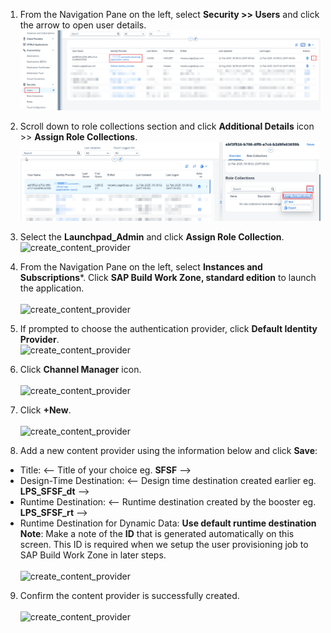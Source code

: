 1. From the Navigation Pane on the left, select **Security >> Users** and click the arrow to open user details.</br>
![create_content_provider](1.png)

2. Scroll down to role collections section and click **Additional Details** icon >> **Assign Role Collections**.</br> 
![create_content_provider](2.png)   

3. Select the **Launchpad_Admin** and click **Assign Role Collection**.</br>
![create_content_provider](3.jpg) 

4. From the Navigation Pane on the left, select **Instances and Subscriptions***. Click **SAP Build Work Zone, standard edition** to launch the application.</br>  
![create_content_provider](4.jpg) 

5. If prompted to choose the authentication provider, click **Default Identity Provider**.</br>
![create_content_provider](4-1.jpg) 

6. Click **Channel Manager** icon.</br>     
![create_content_provider](5.jpg)  

7. Click **+New**.</br>          
![create_content_provider](6.jpg)

8. Add a new content provider using the information below and click **Save**:
  * Title: <-- Title of your choice eg. **SFSF** -->
  * Design-Time Destination: <-- Design time destination created earlier eg. **LPS_SFSF_dt** -->
  * Runtime Destination: <-- Runtime destination created by the booster eg. **LPS_SFSF_rt** -->
  * Runtime Destination for Dynamic Data: **Use default runtime destination**                   
**Note**: Make a note of the **ID** that is generated automatically on this screen.  This ID is required when we setup the user provisioning job to SAP Build Work Zone in later steps.</br>                         
![create_content_provider](7.jpg)

9. Confirm the content provider is successfully created.</br>                                       
![create_content_provider](8.jpg)
